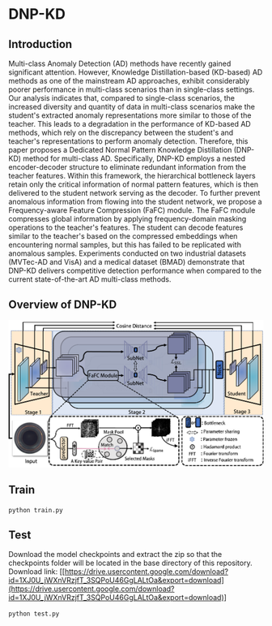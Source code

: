 # DNP-KD
## Introduction
Multi-class Anomaly Detection (AD) methods have recently gained significant attention. However, Knowledge Distillation-based (KD-based) AD methods as one of the mainstream AD approaches, exhibit considerably poorer performance in multi-class scenarios than in single-class settings. Our analysis indicates that, compared to single-class scenarios, the increased diversity and quantity of data in multi-class scenarios make the student's extracted anomaly representations more similar to those of the teacher. This leads to a degradation in the performance of KD-based AD methods, which rely on the discrepancy between the student's and teacher's representations to perform anomaly detection. Therefore, this paper proposes a Dedicated Normal Pattern Knowledge Distillation (DNP-KD) method for multi-class AD. Specifically, DNP-KD employs a nested encoder-decoder structure to eliminate redundant information from the teacher features. Within this framework, the hierarchical bottleneck layers retain only the critical information of normal pattern features, which is then delivered to the student network serving as the decoder. To further prevent anomalous information from flowing into the student network, we propose a Frequency-aware Feature Compression (FaFC) module. The FaFC module compresses global information by applying frequency-domain masking operations to the teacher's features. The student can decode features similar to the teacher's based on the compressed embeddings when encountering normal samples, but this has failed to be replicated with anomalous samples. Experiments conducted on two industrial datasets (MVTec-AD and VisA) and a medical dataset (BMAD) demonstrate that DNP-KD delivers competitive detection performance when compared to the current state-of-the-art AD multi-class methods.
## Overview of DNP-KD
![image](https://github.com/AutomanXXX/DNP-KD/blob/main/framework.png)
## Train
`python train.py`
## Test
Download the model checkpoints and extract the zip so that the checkpoints folder will be located in the base directory of this repository.
Download link:
[[https://drive.usercontent.google.com/download?id=1XJ0U_jWXnVRzjfT_3SQPoU46GgLALtOa&export=download](https://drive.usercontent.google.com/download?id=1XJ0U_jWXnVRzjfT_3SQPoU46GgLALtOa&export=download)]

`python test.py`
